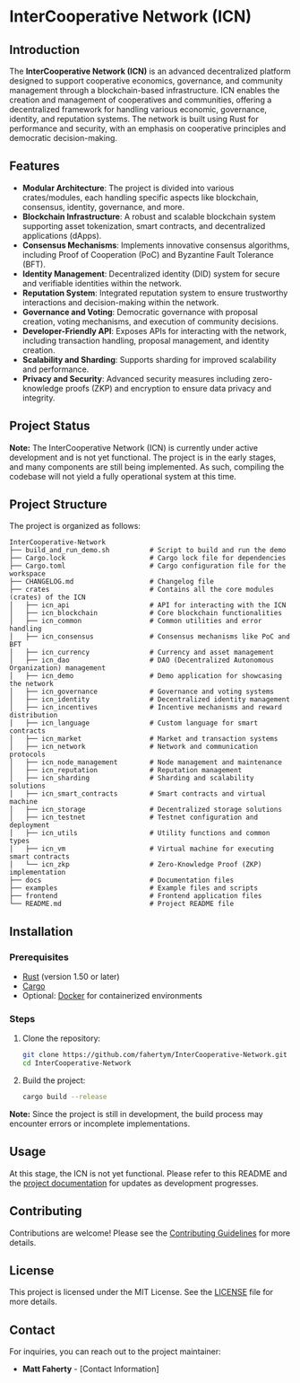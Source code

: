 # InterCooperative Network (ICN)

## Introduction

The **InterCooperative Network (ICN)** is an advanced decentralized platform designed to support cooperative economics, governance, and community management through a blockchain-based infrastructure. ICN enables the creation and management of cooperatives and communities, offering a decentralized framework for handling various economic, governance, identity, and reputation systems. The network is built using Rust for performance and security, with an emphasis on cooperative principles and democratic decision-making.

## Features

- **Modular Architecture**: The project is divided into various crates/modules, each handling specific aspects like blockchain, consensus, identity, governance, and more.
- **Blockchain Infrastructure**: A robust and scalable blockchain system supporting asset tokenization, smart contracts, and decentralized applications (dApps).
- **Consensus Mechanisms**: Implements innovative consensus algorithms, including Proof of Cooperation (PoC) and Byzantine Fault Tolerance (BFT).
- **Identity Management**: Decentralized identity (DID) system for secure and verifiable identities within the network.
- **Reputation System**: Integrated reputation system to ensure trustworthy interactions and decision-making within the network.
- **Governance and Voting**: Democratic governance with proposal creation, voting mechanisms, and execution of community decisions.
- **Developer-Friendly API**: Exposes APIs for interacting with the network, including transaction handling, proposal management, and identity creation.
- **Scalability and Sharding**: Supports sharding for improved scalability and performance.
- **Privacy and Security**: Advanced security measures including zero-knowledge proofs (ZKP) and encryption to ensure data privacy and integrity.

## Project Status

**Note:** The InterCooperative Network (ICN) is currently under active development and is not yet functional. The project is in the early stages, and many components are still being implemented. As such, compiling the codebase will not yield a fully operational system at this time.

## Project Structure

The project is organized as follows:

```
InterCooperative-Network
├── build_and_run_demo.sh          # Script to build and run the demo
├── Cargo.lock                     # Cargo lock file for dependencies
├── Cargo.toml                     # Cargo configuration file for the workspace
├── CHANGELOG.md                   # Changelog file
├── crates                         # Contains all the core modules (crates) of the ICN
│   ├── icn_api                    # API for interacting with the ICN
│   ├── icn_blockchain             # Core blockchain functionalities
│   ├── icn_common                 # Common utilities and error handling
│   ├── icn_consensus              # Consensus mechanisms like PoC and BFT
│   ├── icn_currency               # Currency and asset management
│   ├── icn_dao                    # DAO (Decentralized Autonomous Organization) management
│   ├── icn_demo                   # Demo application for showcasing the network
│   ├── icn_governance             # Governance and voting systems
│   ├── icn_identity               # Decentralized identity management
│   ├── icn_incentives             # Incentive mechanisms and reward distribution
│   ├── icn_language               # Custom language for smart contracts
│   ├── icn_market                 # Market and transaction systems
│   ├── icn_network                # Network and communication protocols
│   ├── icn_node_management        # Node management and maintenance
│   ├── icn_reputation             # Reputation management
│   ├── icn_sharding               # Sharding and scalability solutions
│   ├── icn_smart_contracts        # Smart contracts and virtual machine
│   ├── icn_storage                # Decentralized storage solutions
│   ├── icn_testnet                # Testnet configuration and deployment
│   ├── icn_utils                  # Utility functions and common types
│   ├── icn_vm                     # Virtual machine for executing smart contracts
│   └── icn_zkp                    # Zero-Knowledge Proof (ZKP) implementation
├── docs                           # Documentation files
├── examples                       # Example files and scripts
├── frontend                       # Frontend application files
└── README.md                      # Project README file
```

## Installation

### Prerequisites

- [Rust](https://www.rust-lang.org/) (version 1.50 or later)
- [Cargo](https://doc.rust-lang.org/cargo/getting-started/installation.html)
- Optional: [Docker](https://www.docker.com/) for containerized environments

### Steps

1. Clone the repository:

   ```bash
   git clone https://github.com/fahertym/InterCooperative-Network.git
   cd InterCooperative-Network
   ```

2. Build the project:

   ```bash
   cargo build --release
   ```

**Note:** Since the project is still in development, the build process may encounter errors or incomplete implementations.

## Usage

At this stage, the ICN is not yet functional. Please refer to this README and the [project documentation](docs/) for updates as development progresses.

## Contributing

Contributions are welcome! Please see the [Contributing Guidelines](docs/CONTRIBUTING.md) for more details.

## License

This project is licensed under the MIT License. See the [LICENSE](LICENSE) file for more details.

## Contact

For inquiries, you can reach out to the project maintainer:

- **Matt Faherty** - [Contact Information]
